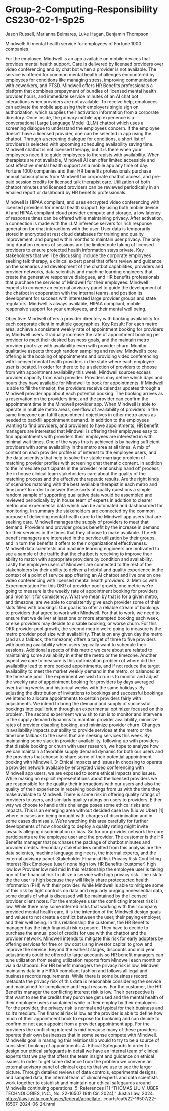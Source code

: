# Group-2-Computing-Responsibility CS230-02-1-Sp25
 Jason Russell, Marianna Belmares, Luke Hagan, Benjamin Thompson


Mindwell: AI mental health service for employees of Fortune 1000 companies

For the employee, Mindwell is an app available on mobile devices that provides mental health support. Care is delivered by licensed providers over video conferencing and by chat bot when a provider is not available. The service is offered for common mental health challenges encountered by employees for conditions like managing stress, improving communication with coworkers, and PTSD. Mindwell offers HR Benefits professionals a platform that combines prepayment of bundles of licensed mental health provider hours, and immediate service minutes of an AI chat bot interactions when providers are not available. To receive help, employees can activate the mobile app using their employers single sign on authorization, which supplies their activation information from a corporate directory. Once inside, the primary mobile app experience is a conversational Large Language Model (LLM) chatbot which uses a screening dialogue to understand the employees concern. If the employee doesn’t have a licensed provider, one can be selected in app using the chatbot. Through a screening dialogue for conditions, a short list of providers is selected with upcoming scheduling availability saving time. Mindwell chatbot is not licensed therapy, but it is there when your employees need it to guide employees to therapists with availability. When therapists are not available, Mindwell AI can offer limited accessible and cost effective mental health support as a mobile app any time of day. Fortune 1000 companies and their HR benefits professionals purchase annual subscriptions from Mindwell for corporate chatbot access, and pre-paid session credits for licensed talk therapist care. Utilization of both chatbot minutes and licensed providers can be reviewed periodically in an emailed report or dashboard by HR benefits professionals.

Mindwell is HIPAA compliant, and uses encrypted video conferencing with licensed providers for mental health support. By using both mobile device AI and HIPAA compliant cloud provider compute and storage, a low latency of response times can be offered while maintaining privacy. After activation, a connection is made with the LLM inference servers for rich response generation for chat interactions with the user. User data is temporarily stored in encrypted at rest cloud databases for training and quality improvement, and purged within months to maintain user privacy. The only long duration records of sessions are the limited note taking of licensed providers to ensure protected health information stays private. Key stakeholders that we’ll be discussing include the corporate employees seeking talk therapy, a clinical expert panel that offers review and guidance on the scenarios and development of the chatbot capabilities, providers and provider networks, data scientists and machine learning engineers that create the generative responsive dialogues, and HR benefits professionals that purchase the services of Mindwell for their employees. Mindwell expects to convene an external advisory panel to guide the development of the chatbot in cooperation with the internal teams, and position its development for success with interested large provider groups and state regulators. Mindwell is always available, HIPAA compliant, mobile responsive support for your employees, and their mental well being.



Objective: Mindwell offers a provider directory with booking availability for each corporate client in
multiple geographies.
Key Result: For each metro area, achieve a consistent weekly rate of appointment booking for
providers by Mindwell users. Gradually increase the rate of appointment booking per provider to meet
their desired business goals, and the maintain metro provider pool size with availability even with
provider churn. Monitor qualitative aspects through random sampling and review.
Mindwell’s core offering is the booking of appointments and providing video conferencing with
licensed mental health providers in the state where each employee user is located. In order for there to
be a selection of providers to choose from with appointment availability this week, Mindwell sources
excess provider capacity from each provider. Providers may define which days and hours they have
available for Mindwell to book for appointments. If Mindwell is able to fill the timeslot, the providers
receive calendar updates through a Mindwell provider app about each potential booking. The booking
arrives as a reservation on the providers time, and the provider can confirm the appointment time in the
Mindwell provider app.
When Mindwell is able to operate in multiple metro areas, overflow of availability of providers in the
same timezone can fulfill appointment objectives in other metro areas as needed to backfill
appointment demand.
In addition to the employees wanting to find providers, and providers to have appointments, HR benefit
managers are interested that Mindwell is offering their employees easy to find appointments with
providers their employees are interested in with minimal wait times. One of the ways this is achieved is
by having sufficient providers with some availability in the metro area at all times. A mix of content on
each provider profile is of interest to the employee users, and the data scientists that help to solve the
stable marriage problem of matching provider profiles with screening chat thematic content.
In addition to the immediate participants in the provider relationship hand off process, the in house
clinical team stakeholders care about the quality of the matching process and the effective therapeutic
results. Are the right kinds of scenarios matching with the best available therapist in each metro and
timezone? In order to answer these sorts of quality questions a simple random sample of supporting
qualitative data would be assembled and reviewed periodically by in house team of experts in addition
to clearer metric and experimental data which can be automated and dashboarded for monitoring.
In summary the stakeholders are connected by the common purpose of delivering mental health care to
the Mindwell app users that are seeking care. Mindwell manages the supply of providers to meet that
demand. Providers and provider groups benefit by the increase in demand for their services in the times
that they choose to make available. The HR benefit managers are interested in the service utilization by
their groups, and in turn the benefits it offers to their organizational effectiveness. Mindwell data
scientests and machine learning engineers are motivated to see a sample of the traffic that the chatbot is
receiving to improve their ability to match with appropriate providers by condition and availability.
Lastly the employee users of Mindwell are connected to the rest of the stakeholders by their ability to
deliver a helpful and quality experience in the context of a point of service app offering an AI chatbot
and live one on one video conferencing with licensed mental health providers.
2: Metrics with Experimentation
For this OKR of provider pool growth, one metric we’re going to measure is the weekly rate of
appointment booking for providers and monitor it for consistency. What we mean by that is for a
given metro, and timezone, are we able to consistently give each provider some of their slots filled with
bookings. Our goal is to offer a reliable stream of bookings to providers that agree to work with
Mindwell. For that to work, we need to ensure that we deliver at least one or more attempted booking
each week, or else providers may decide to disable booking, or worse churn.
For this OKR provider pool growth, the second metric we’re going to measure is the metro provider
pool size with availability. That is on any given day the metro (and as a fallback, the timezone) offers
a target of three to five providers with booking availability when users typically want to schedule their
sessions. Additional aspects of this metric we care about are related to maintaining some availability
in either the metro or the timezone. Another aspect we care to measure is this optimization problem of
where did the availability lead to more booked appointments, and if not reduce the target availability to
meet the market weekly demand in the metro, or balanced at the timezone pool.
The experiment we wish to run is to monitor and adjust the weekly rate of appointment booking for
providers by days averaged over trailing weeks and historical weeks with the same holidays. By
adjusting the distribution of invitations to bookings and successful bookings we intend to allocate
appointments to certain providers fairly with adjustments. We intend to bring the demand and supply of
successful bookings into equilibrium through an experimental optimizer focused on this problem.
The second experiment we wish to run is to monitor and intervene in the supply demand dynamics to
maintain provider availability, minimize rates of provider disabling booking, and minimize
provider churn. Changes in availability impacts our ability to provide services at the metro or the
timezone fallback to the users that are seeking services this week. By maintaining some slack in
provider availability, following up with providers that disable booking or churn with user research, we
hope to analyze how we can maintain a favorable supply demand dynamic for both our users and the
providers that choose to share some of their potential appointment booking with Mindwell.
3: Ethical Impacts and Issues
In choosing to operate a provider network available by encrypted video conferencing with Mindwell
app users, we are exposed to some ethical impacts and issues. While making no explicit representations
about the licensed providers we are responsible for the quality their interactions with our users and also
the quality of their experience in receiving bookings from us with the time they make available to
Mindwell. There is some risk in offering quality ratings of providers to users, and similarly quality
ratings on users to providers. Either way we choose to handle this challenge poses some ethical risks
and impacts. This is an emerging area without decided case law (Liu vs Uber) [1] where in cases are
being brought with charges of discrimination and in some cases dismissals. We’re watching this area
carefully for further developments of how choosing to deploy a quality rating might invite lawsuits
alleging discrimination or bias.
So for our provider network the core participants are the employee user and the provider. The customer
is the HR Benefits manager that purchases the package of chatbot minutes and provider credits.
Secondary stakeholders omitted from this analysis are the data scientes, machine language engineers,
the internal experts, and the external advisory panel.
Stakeholder Financial
Risk Privacy Risk Conflicting Interest
Risk
Employee
(user) none high low
HR Benefits
(customer) high low low
Provider low mid mid
In this relationship the employee user is taking non of the financial risk to utilize a service with high
privacy risk. The risk to the the user is high because they will likely share protectected health
information (PHI) with their provider. While Mindwell is able to mitigate some of this risk by tight
controls on data and regularly purging nonessential data, some details of what is discussed will be
maintained by the licensed provider client notes. For the employee user the conflicting interest risk is
low. While there may some inferred risks that working with their company provided mental health care,
it is the intention of the Mindwell design goals and values to not create a conflict between the user,
their paying employer, and their well being.
In this relationship the customer, the HR Benefits manager has the high financial risk exposore. They
have to decide to purchase the annual pool of credits for use with the chatbot and the provider network.
Mindwell intends to mitigate this risk for early adopters by offering services for free or low cost using
investor capital to grow and improve the service. Beyond the earliest stages, discounts and mid year
adjustments could be offered to large accounts so HR benefit managers can tune utilization from seeing
utilization reports from Mindwell each month or via a dashboard. For HR benefit managers the privacy
risk is low, Mindwell maintains data in a HIPAA compliant fashion and follows all legal and business
records requirements. While there is some business record metadata the privacy risk of this data is
reasonable considering the service and maintained for compliance and legal reasons. For the customer,
the HR Benefits manager the conflicting interest risk is low. Their perspective is that want to see the
credits they purchase get used and the mental health of their employee users maintained while in their
employ by their employers.
For the provider, the privacy risk is normal and typical for their business and so it’s medium. The
financial risk is low as the provider is able to define how much of their appointment book to expose for
bookning and can decide to confirm or not each appoint from a provider appointment app. For the
providers the conflicting interest is mid because many of these providers operate their own businesses
that in some sense compete with Mindwell. Mindwells goal in managing this relationship would to try
to be a source of consistent booking of appointments.
4: Ethical Safeguards
In order to design our ethical safeguards in detail we have an internal team of clinical experts that we
pay that offers the team insight and guidance on ethical issues. In order to get some distance from the
problem we convene an external advisory panel of clinical experts that we use to see the larger picture.
Through detailed reviews of data controls, experimental designs, and sampled data, the internal team of
clinical experts and data scientists work together to establish and maintain our ethical safegaurds
around Mindwells continuing operations.
5: References
[1]
“THOMAS LIU V. UBER TECHNOLOGIES, INC., No. 22-16507 (9th Cir.
2024),” Justia Law, 2024. https://law.justia.com/cases/federal/appellate-
courts/ca9/22-16507/22-16507-2024-06-24.html
‌

